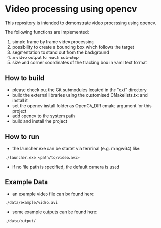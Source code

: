 # Video processing using opencv

This repository is intended to demonstrate video processing using opencv. 

The following functions are implemented:
1. simple frame by frame video processing 
2. possibility to create a bounding box which follows the target
3. segmentation to stand out from the background
4. a video output for each sub-step
5. size and corner coordinates of the tracking box in yaml text format

## How to build

* please check out the Git submodules located in the "ext" directory
* build the external libraries using the customised CMakelists.txt and install it
* set the opencv install folder as OpenCV_DIR cmake argument for this project
* add opencv to the system path
* build and install the project

## How to run

* the launcher.exe can be startet via terminal (e.g. mingw64) like:
```
./launcher.exe <path/to/video.avi>
```

* if no file path is specified, the default camera is used

## Example Data

* an example video file can be found here:
```
./data/example/video.avi
```
* some example outputs can be found here: 
```
./data/output/
```
